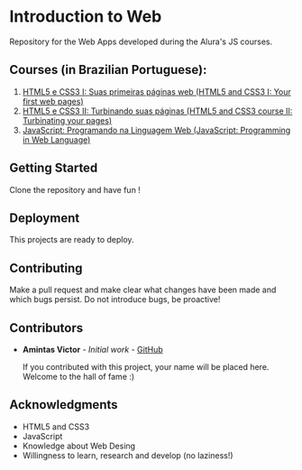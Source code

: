 # Introduction to Web
Repository for the Web Apps developed during the Alura's JS courses.

## Courses (in Brazilian Portuguese):
1. [HTML5 e CSS3 I: Suas primeiras páginas web (HTML5 and CSS3 I: Your first web pages)](https://cursos.alura.com.br/course/introducao-html-css)
2. [HTML5 e CSS3 II: Turbinando suas páginas (HTML5 and CSS3 course II: Turbinating your pages)](https://cursos.alura.com.br/course/avancando-html-css)
3. [JavaScript: Programando na Linguagem Web (JavaScript: Programming in Web Language)](https://cursos.alura.com.br/course/javascript-programando-na-linguagem-web)

## Getting Started
Clone the repository and have fun !

## Deployment
This projects are ready to deploy.

## Contributing
Make a pull request and make clear what changes have been made and which bugs persist. Do not introduce bugs, be proactive!

## Contributors
* **Amintas Victor** - *Initial work* - [GitHub](https://github.com/amintasvrp)

  If you contributed with this project, your name will be placed here. Welcome to the hall of fame :)

## Acknowledgments
* HTML5 and CSS3
* JavaScript
* Knowledge about Web Desing
* Willingness to learn, research and develop (no laziness!)
